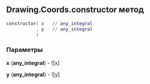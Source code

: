 ## Drawing.Coords.constructor метод


```lua
constructor( x   // any_integral
           , y   // any_integral
           )
```


### Параметры

**x** (**any_integral**) - ![x]

**y** (**any_integral**) - ![y]

